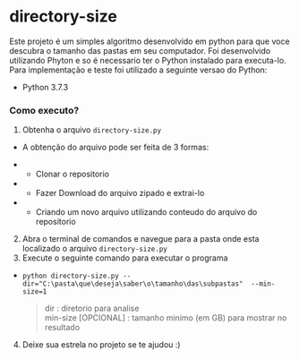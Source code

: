# directory-size

Este projeto é um simples algoritmo desenvolvido em python para que voce descubra o tamanho das pastas em seu computador. 
Foi desenvolvido utilizando Phyton e so é necessario ter o Python instalado para executa-lo.
Para implementação e teste foi utilizado a seguinte versao do Python:
* Python 3.7.3


### Como executo?

1. Obtenha o arquivo `directory-size.py`

* A obtenção do arquivo pode ser feita de 3 formas:

* * Clonar o repositorio 
* * Fazer Download do arquivo zipado e extrai-lo
* * Criando um novo arquivo utilizando conteudo do arquivo do repositorio

2. Abra o terminal de comandos e navegue para a pasta onde esta localizado o arquivo  `directory-size.py`
3. Execute o seguinte comando para executar o programa 
* `python directory-size.py --dir="C:\pasta\que\deseja\saber\o\tamanho\das\subpastas"  --min-size=1`
 
  
  > dir : diretorio para analise <br/>
  > min-size [OPCIONAL] : tamanho minimo (em GB) para mostrar no resultado

4. Deixe sua estrela no projeto se te ajudou :)
